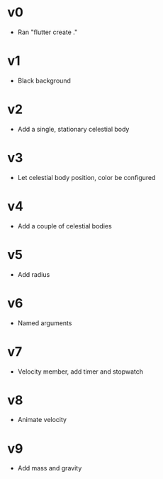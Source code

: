 # v0
- Ran "flutter create ."
# v1
- Black background
# v2
- Add a single, stationary celestial body
# v3
- Let celestial body position, color be configured
# v4
- Add a couple of celestial bodies
# v5
- Add radius
# v6
- Named arguments
# v7
- Velocity member, add timer and stopwatch
# v8
- Animate velocity
# v9
- Add mass and gravity
